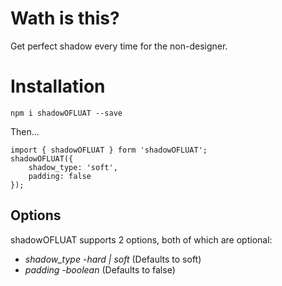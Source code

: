 # Wath is this?


Get perfect shadow every time for the non-designer.

# Installation 

`npm i shadowOFLUAT --save`

Then... 

```
import { shadowOFLUAT } form 'shadowOFLUAT';
shadowOFLUAT({
    shadow_type: 'soft',
    padding: false
});
```



## Options

shadowOFLUAT supports 2 options, both of which are optional:

* *shadow_type* -_hard | soft_ (Defaults to soft)
* *padding* -_boolean_ (Defaults to false)